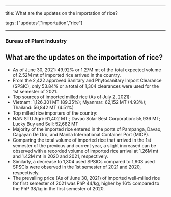 
---

title: What are the updates on the importation of rice?

tags: ["updates","importation","rice"]

---

### Bureau of Plant Industry

## What are the updates on the importation of rice?


 - As of June 30, 2021: 49.92% or 1.27M mt of the total expected volume of 2.52M mt of imported rice arrived in the country.
 - From the 2,422 approved Sanitary and Phytosanitary Import Clearance (SPSIC), only 53.84% or a total of 1,304 clearances were used for the 1st semester of 2021.
 - Top sources of imported milled rice (As of July 2, 2021):
 - Vietnam: 1,126,301 MT (89.35%); Myanmar: 62,152 MT (4.93%);        Thailand: 56,842 MT (4.51%)
 - Top milled rice importers of the country:
 - NAN STU Agri: 61,402 MT ; Davao Solar Best Corporation: 55,936 MT; Lucky Buy and Sell: 52,682 MT 
 - Majority of the imported rice entered in the ports of Pampanga, Davao, Cagayan De Oro,  and Manila International Container Port (MICP).
 - Comparing the total volume of imported rice that arrived in the 1st semester of the previous and current year, a slight increased can be observed with a recorded volume of imported rice arrival at 1.26M mt and 1.42M mt in 2020 and 2021, respectively.   
 - Similarly, a decrease to 1,304 used SPSICs compared to 1,903 used SPSCIs were observed in the 1st semester of 2021 and 2020, respectively.   
 - The prevailing price (As of June 30, 2021) of imported well-milled rice for first semester of 2021 was PhP 44/kg, higher by 16% compared to the PhP 38/kg in the first semester of 2020.
